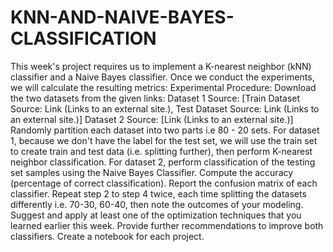 # KNN-AND-NAIVE-BAYES-CLASSIFICATION
This week's project requires us to implement a K-nearest neighbor (kNN) classifier  and a Naive Bayes classifier. Once we conduct the experiments, we will calculate the resulting metrics:  Experimental Procedure:  Download the two datasets from the given links: Dataset 1 Source: [Train Dataset Source: Link (Links to an external site.), Test Dataset Source: Link (Links to an external site.)] Dataset 2 Source: [Link (Links to an external site.)] Randomly partition each dataset into two parts i.e 80 - 20  sets. For dataset 1, because we don't have the label for the test set, we will use the train set to create train and test data (i.e. splitting further), then perform K-nearest neighbor classification. For dataset 2, perform classification of the testing set samples using the Naive Bayes Classifier. Compute the accuracy (percentage of correct classification). Report the confusion matrix of each classifier. Repeat step 2 to step 4 twice, each time splitting the datasets differently i.e. 70-30, 60-40, then note the outcomes of your modeling. Suggest and apply at least one of the optimization techniques that you learned earlier this week. Provide further recommendations to improve both classifiers. Create a notebook for each project.  
